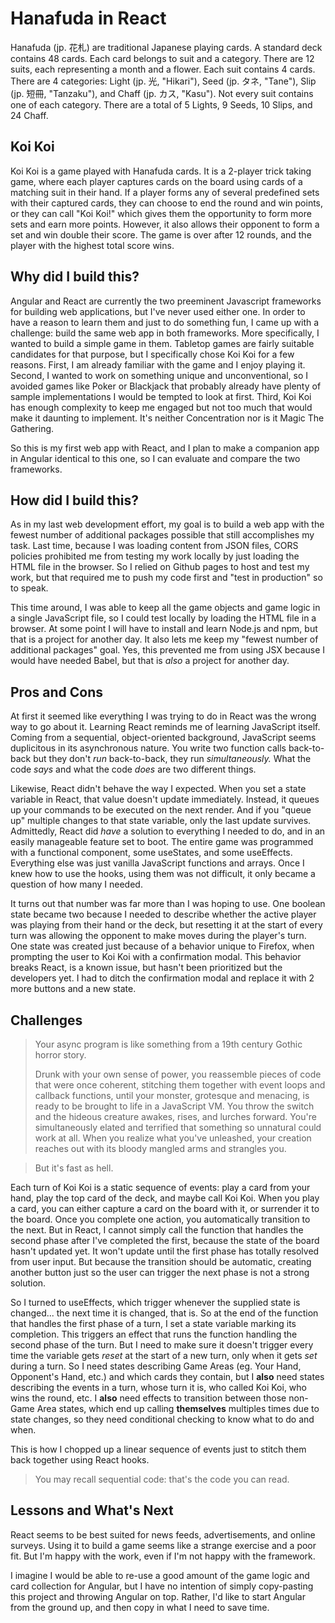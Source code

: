 # Hanafuda in React

Hanafuda (jp. 花札) are traditional Japanese playing cards. A standard deck contains 48 cards. Each card belongs to suit and a category. There are 12 suits, each representing a month and a flower. Each suit contains 4 cards. There are 4 categories: Light (jp. 光, "Hikari"), Seed (jp. タネ, "Tane"), Slip (jp. 短冊, "Tanzaku"), and Chaff (jp. カス, "Kasu"). Not every suit contains one of each category. There are a total of 5 Lights, 9 Seeds, 10 Slips, and 24 Chaff.

## Koi Koi

Koi Koi is a game played with Hanafuda cards. It is a 2-player trick taking game, where each player captures cards on the board using cards of a matching suit in their hand. If a player forms any of several predefined sets with their captured cards, they can choose to end the round and win points, or they can call "Koi Koi!" which gives them the opportunity to form more sets and earn more points. However, it also allows their opponent to form a set and win double their score. The game is over after 12 rounds, and the player with the highest total score wins.

## Why did I build this? 

Angular and React are currently the two preeminent Javascript frameworks for building web applications, but I've never used either one. In order to have a reason to learn them and just to do something fun, I came up with a challenge: build the same web app in both frameworks. More specifically, I wanted to build a simple game in them. Tabletop games are fairly suitable candidates for that purpose, but I specifically chose Koi Koi for a few reasons. First, I am already familiar with the game and I enjoy playing it. Second, I wanted to work on something unique and unconventional, so I avoided games like Poker or Blackjack that probably already have plenty of sample implementations I would be tempted to look at first. Third, Koi Koi has enough complexity to keep me engaged but not too much that would make it daunting to implement. It's neither Concentration nor is it Magic The Gathering.

So this is my first web app with React, and I plan to make a companion app in Angular identical to this one, so I can evaluate and compare the two frameworks.

## How did I build this? 

As in my last web development effort, my goal is to build a web app with the fewest number of additional packages possible that still accomplishes my task. Last time, because I was loading content from JSON files, CORS policies prohibited me from testing my work locally by just loading the HTML file in the browser. So I relied on Github pages to host and test my work, but that required me to push my code first and "test in production" so to speak.

This time around, I was able to keep all the game objects and game logic in a single JavaScript file, so I could test locally by loading the HTML file in a browser. At some point I will have to install and learn Node.js and npm, but that is a project for another day. It also lets me keep my "fewest number of additional packages" goal. Yes, this prevented me from using JSX because I would have needed Babel, but that is *also* a project for another day.

## Pros and Cons

At first it seemed like everything I was trying to do in React was the wrong way to go about it. Learning React reminds me of learning JavaScript itself. Coming from a sequential, object-oriented background, JavaScript seems duplicitous in its asynchronous nature. You write two function calls back-to-back but they don't *run* back-to-back, they run *simultaneously.* What the code *says* and what the code *does* are two different things. 

Likewise, React didn't behave the way I expected. When you set a state variable in React, that value doesn't update immediately. Instead, it queues up your commands to be executed on the next render. And if you "queue up" multiple changes to that state variable, only the last update survives. Admittedly, React did *have* a solution to everything I needed to do, and in an easily manageable feature set to boot. The entire game was programmed with a functional component, some useStates, and some useEffects. Everything else was just vanilla JavaScript functions and arrays. Once I knew how to use the hooks, using them was not difficult, it only became a question of how many I needed.

It turns out that number was far more than I was hoping to use. One boolean state became two because I needed to describe whether the active player was playing from their hand or the deck, but resetting it at the start of every turn was allowing the opponent to make moves during the player's turn. One state was created just because of a behavior unique to Firefox, when prompting the user to Koi Koi with a confirmation modal. This behavior breaks React, is a known issue, but hasn't been prioritized but the developers yet. I had to ditch the confirmation modal and replace it with 2 more buttons and a new state.

## Challenges

> Your async program is like something from a 19th century Gothic horror story. 
>
> Drunk with your own sense of power, you reassemble pieces of code that were once coherent, stitching them together with event loops and callback functions, until your monster, grotesque and menacing, is ready to be brought to life in a JavaScript VM. You throw the switch and the hideous creature awakes, rises, and lurches forward. You're simultaneously elated and terrified that something so unnatural could work at all. When you realize what you've unleashed, your creation reaches out with its bloody mangled arms and strangles you.

> But it's fast as hell.

Each turn of Koi Koi is a static sequence of events: play a card from your hand, play the top card of the deck, and maybe call Koi Koi. When you play a card, you can either capture a card on the board with it, or surrender it to the board. Once you complete one action, you automatically transition to the next. But in React, I cannot simply call the function that handles the second phase after I've completed the first, because the state of the board hasn't updated yet. It won't update until the first phase has totally resolved from user input. But because the transition should be automatic, creating another button just so the user can trigger the next phase is not a strong solution.

So I turned to useEffects, which trigger whenever the supplied state is changed... the next time it is changed, that is. So at the end of the function that handles the first phase of a turn, I set a state variable marking its completion. This triggers an effect that runs the function handling the second phase of the turn. But I need to make sure it doesn't trigger every time the variable gets *reset* at the start of a new turn, only when it gets *set* during a turn. So I need states describing Game Areas (eg. Your Hand, Opponent's Hand, etc.) and which cards they contain, but I **also** need states describing the events in a turn, whose turn it is, who called Koi Koi, who wins the round, etc. I **also** need effects to transition between those non-Game Area states, which end up calling **themselves** multiples times due to state changes, so they need conditional checking to know what to do and when. 

This is how I chopped up a linear sequence of events just to stitch them back together using React hooks. 

> You may recall sequential code: that's the code you can read.

## Lessons and What's Next

React seems to be best suited for news feeds, advertisements, and online surveys. Using it to build a game seems like a strange exercise and a poor fit. But I'm happy with the work, even if I'm not happy with the framework. 

I imagine I would be able to re-use a good amount of the game logic and card collection for Angular, but I have no intention of simply copy-pasting this project and throwing Angular on top. Rather, I'd like to start Angular from the ground up, and then copy in what I need to save time.